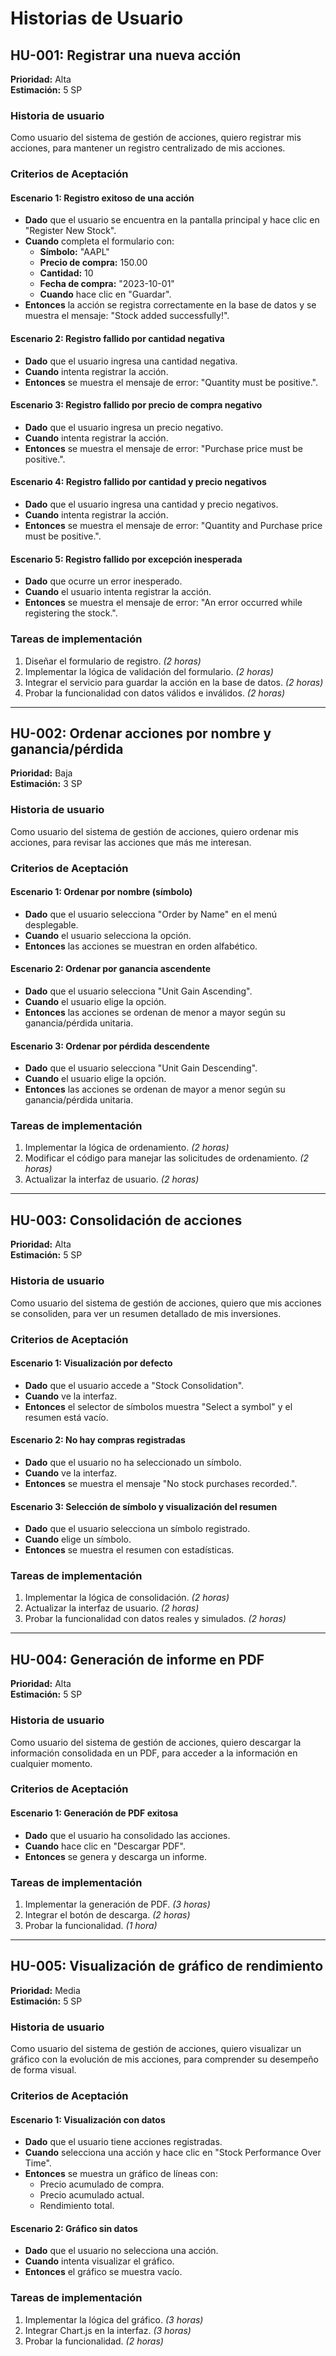 # Historias de Usuario

## HU-001: Registrar una nueva acción
**Prioridad:** Alta  
**Estimación:** 5 SP  

### Historia de usuario
Como usuario del sistema de gestión de acciones, quiero registrar mis acciones, para mantener un registro centralizado de mis acciones.

### Criterios de Aceptación
#### Escenario 1: Registro exitoso de una acción
- **Dado** que el usuario se encuentra en la pantalla principal y hace clic en "Register New Stock".
- **Cuando** completa el formulario con:
  - **Símbolo:** "AAPL"
  - **Precio de compra:** 150.00
  - **Cantidad:** 10
  - **Fecha de compra:** "2023-10-01"
  - **Cuando** hace clic en "Guardar".
- **Entonces** la acción se registra correctamente en la base de datos y se muestra el mensaje: "Stock added successfully!".

#### Escenario 2: Registro fallido por cantidad negativa
- **Dado** que el usuario ingresa una cantidad negativa.
- **Cuando** intenta registrar la acción.
- **Entonces** se muestra el mensaje de error: "Quantity must be positive.".

#### Escenario 3: Registro fallido por precio de compra negativo
- **Dado** que el usuario ingresa un precio negativo.
- **Cuando** intenta registrar la acción.
- **Entonces** se muestra el mensaje de error: "Purchase price must be positive.".

#### Escenario 4: Registro fallido por cantidad y precio negativos
- **Dado** que el usuario ingresa una cantidad y precio negativos.
- **Cuando** intenta registrar la acción.
- **Entonces** se muestra el mensaje de error: "Quantity and Purchase price must be positive.".

#### Escenario 5: Registro fallido por excepción inesperada
- **Dado** que ocurre un error inesperado.
- **Cuando** el usuario intenta registrar la acción.
- **Entonces** se muestra el mensaje de error: "An error occurred while registering the stock.".

### Tareas de implementación
1. Diseñar el formulario de registro. *(2 horas)*
2. Implementar la lógica de validación del formulario. *(2 horas)*
3. Integrar el servicio para guardar la acción en la base de datos. *(2 horas)*
4. Probar la funcionalidad con datos válidos e inválidos. *(2 horas)*

---

## HU-002: Ordenar acciones por nombre y ganancia/pérdida
**Prioridad:** Baja  
**Estimación:** 3 SP  

### Historia de usuario
Como usuario del sistema de gestión de acciones, quiero ordenar mis acciones, para revisar las acciones que más me interesan.

### Criterios de Aceptación
#### Escenario 1: Ordenar por nombre (símbolo)
- **Dado** que el usuario selecciona "Order by Name" en el menú desplegable.
- **Cuando** el usuario selecciona la opción.
- **Entonces** las acciones se muestran en orden alfabético.

#### Escenario 2: Ordenar por ganancia ascendente
- **Dado** que el usuario selecciona "Unit Gain Ascending".
- **Cuando** el usuario elige la opción.
- **Entonces** las acciones se ordenan de menor a mayor según su ganancia/pérdida unitaria.

#### Escenario 3: Ordenar por pérdida descendente
- **Dado** que el usuario selecciona "Unit Gain Descending".
- **Cuando** el usuario elige la opción.
- **Entonces** las acciones se ordenan de mayor a menor según su ganancia/pérdida unitaria.

### Tareas de implementación
1. Implementar la lógica de ordenamiento. *(2 horas)*
2. Modificar el código para manejar las solicitudes de ordenamiento. *(2 horas)*
3. Actualizar la interfaz de usuario. *(2 horas)*

---

## HU-003: Consolidación de acciones
**Prioridad:** Alta  
**Estimación:** 5 SP  

### Historia de usuario
Como usuario del sistema de gestión de acciones, quiero que mis acciones se consoliden, para ver un resumen detallado de mis inversiones.

### Criterios de Aceptación
#### Escenario 1: Visualización por defecto
- **Dado** que el usuario accede a "Stock Consolidation".
- **Cuando** ve la interfaz.
- **Entonces** el selector de símbolos muestra "Select a symbol" y el resumen está vacío.

#### Escenario 2: No hay compras registradas
- **Dado** que el usuario no ha seleccionado un símbolo.
- **Cuando** ve la interfaz.
- **Entonces** se muestra el mensaje "No stock purchases recorded.".

#### Escenario 3: Selección de símbolo y visualización del resumen
- **Dado** que el usuario selecciona un símbolo registrado.
- **Cuando** elige un símbolo.
- **Entonces** se muestra el resumen con estadísticas.

### Tareas de implementación
1. Implementar la lógica de consolidación. *(2 horas)*
2. Actualizar la interfaz de usuario. *(2 horas)*
3. Probar la funcionalidad con datos reales y simulados. *(2 horas)*

---

## HU-004: Generación de informe en PDF
**Prioridad:** Alta  
**Estimación:** 5 SP  

### Historia de usuario
Como usuario del sistema de gestión de acciones, quiero descargar la información consolidada en un PDF, para acceder a la información en cualquier momento.

### Criterios de Aceptación
#### Escenario 1: Generación de PDF exitosa
- **Dado** que el usuario ha consolidado las acciones.
- **Cuando** hace clic en "Descargar PDF".
- **Entonces** se genera y descarga un informe.

### Tareas de implementación
1. Implementar la generación de PDF. *(3 horas)*
2. Integrar el botón de descarga. *(2 horas)*
3. Probar la funcionalidad. *(1 hora)*

---

## HU-005: Visualización de gráfico de rendimiento
**Prioridad:** Media  
**Estimación:** 5 SP  

### Historia de usuario
Como usuario del sistema de gestión de acciones, quiero visualizar un gráfico con la evolución de mis acciones, para comprender su desempeño de forma visual.

### Criterios de Aceptación
#### Escenario 1: Visualización con datos
- **Dado** que el usuario tiene acciones registradas.
- **Cuando** selecciona una acción y hace clic en "Stock Performance Over Time".
- **Entonces** se muestra un gráfico de líneas con:
  - Precio acumulado de compra.
  - Precio acumulado actual.
  - Rendimiento total.

#### Escenario 2: Gráfico sin datos
- **Dado** que el usuario no selecciona una acción.
- **Cuando** intenta visualizar el gráfico.
- **Entonces** el gráfico se muestra vacío.

### Tareas de implementación
1. Implementar la lógica del gráfico. *(3 horas)*
2. Integrar Chart.js en la interfaz. *(3 horas)*
3. Probar la funcionalidad. *(2 horas)*
